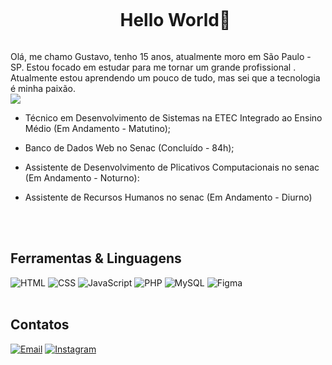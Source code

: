 <p align="center">
</p>
<div id="user-content-toc">
   <ul align="center">
   <summary><h1 style="display: inline-block">Hello World👋</h1></summary>
</div>
      Olá, me chamo Gustavo, tenho 15 anos, atualmente moro em São Paulo - SP. Estou focado em estudar para me tornar um grande profissional . Atualmente estou aprendendo um pouco de tudo, mas sei que a tecnologia é minha paixão.
<br><img src="https://images.wallpapersden.com/image/download/japanese-castle-pixel-art_bGZnbmWUmZqaraWkpJRmaWVlrWllZQ.jpg"><br>

- Técnico em Desenvolvimento de Sistemas na ETEC Integrado ao Ensino Médio (Em Andamento - Matutino);

- Banco de Dados Web no Senac (Concluído - 84h);

- Assistente de Desenvolvimento de Plicativos Computacionais no senac (Em Andamento - Noturno):

- Assistente de Recursos Humanos no senac (Em Andamento - Diurno)

<br><br>
## Ferramentas & Linguagens

![HTML](https://img.shields.io/badge/-HTML-E34F26?style=flat&logo=html5&logoColor=white)
![CSS](https://img.shields.io/badge/-CSS-1572B6?style=flat&logo=css3&logoColor=white)
![JavaScript](https://img.shields.io/badge/-JavaScript-F7DF1E?style=flat&logo=javascript&logoColor=black)
![PHP](https://img.shields.io/badge/-PHP-777BB4?style=flat&logo=php&logoColor=white)
![MySQL](https://img.shields.io/badge/-MySQL-4479A1?style=flat&logo=mysql&logoColor=white)
![Figma](https://img.shields.io/badge/-Figma-F24E1E?style=flat&logo=figma&logoColor=white)
<br>
<br>
## Contatos

[![Email](https://img.shields.io/badge/-Email-D14836?style=flat&logo=gmail&logoColor=white)](mailto:gununes280@gmail.com)
[![Instagram](https://img.shields.io/badge/-Instagram-E4405F?style=flat&logo=instagram&logoColor=white)](https://www.instagram.com/gu_nunes280/)
